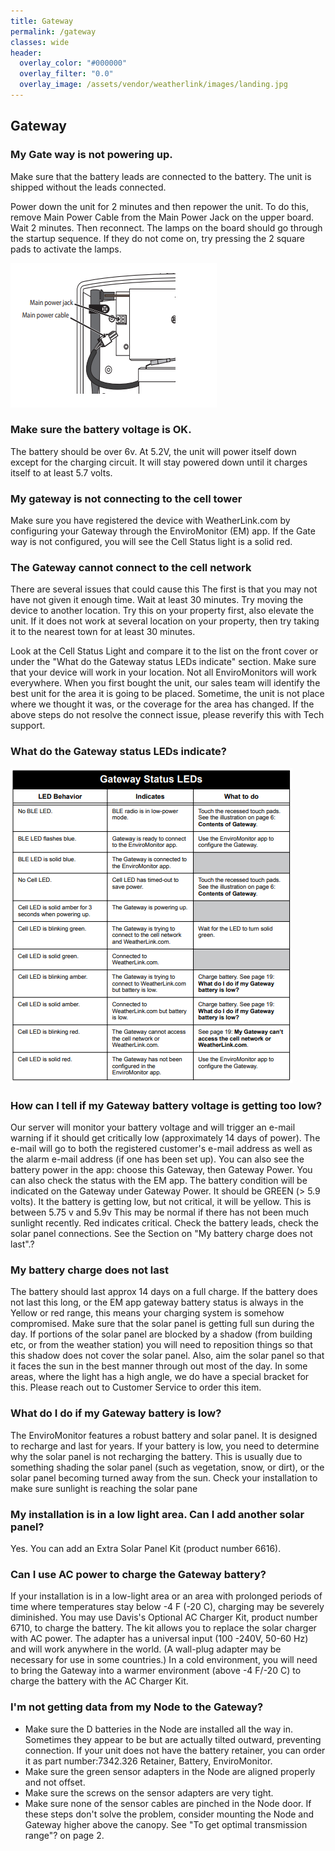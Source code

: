 ```yaml
---
title: Gateway
permalink: /gateway
classes: wide
header:
  overlay_color: "#000000"
  overlay_filter: "0.0"
  overlay_image: /assets/vendor/weatherlink/images/landing.jpg
---
```



## Gateway

### My Gate way is not powering up.

Make sure that the battery leads are connected to the battery. The unit
is shipped without the leads connected.

Power down the unit for 2 minutes and then repower the unit. To do this,
remove Main Power Cable from the Main Power Jack on the upper board.
Wait 2 minutes. Then reconnect. The lamps on the board should go through
the startup sequence. If they do not come on, try pressing the 2 square
pads to activate the lamps.

![Gateway Power](./images/GatewayPower.png)

### Make sure the battery voltage is OK.

The battery should be over 6v. At 5.2V, the unit will power itself down
except for the charging circuit. It will stay powered down until it
charges itself to at least 5.7 volts.

### My gateway is not connecting to the cell tower

Make sure you have registered the device with WeatherLink.com by
configuring your Gateway through the EnviroMonitor (EM) app. If the Gate
way is not configured, you will see the Cell Status light is a solid
red.

### The Gateway cannot connect to the cell network

There are several issues that could cause this The first is that you may
not have not given it enough time. Wait at least 30 minutes. Try moving
the device to another location. Try this on your property first, also
elevate the unit. If it does not work at several location on your
property, then try taking it to the nearest town for at least 30
minutes.

Look at the Cell Status Light and compare it to the list on the front
cover or under the "What do the Gateway status LEDs indicate" section.
Make sure that your device will work in your location. Not all
EnviroMonitors will work everywhere. When you first bought the unit, our
sales team will identify the best unit for the area it is going to be
placed. Sometime, the unit is not place where we thought it was, or the
coverage for the area has changed. If the above steps do not resolve the
connect issue, please reverify this with Tech support.

### What do the Gateway status LEDs indicate?

![LEDs](./images/GatewayStatusLEDs.png)

### How can I tell if my Gateway battery voltage is getting too low?

Our server will monitor your battery voltage and will trigger an e-mail
warning if it should get critically low (approximately 14 days of
power). The e-mail will go to both the registered customer's e-mail
address as well as the alarm e-mail address (if one has been set up).
You can also see the battery power in the app: choose this Gateway, then
Gateway Power. You can also check the status with the EM app. The
battery condition will be indicated on the Gateway under Gateway Power.
It should be GREEN (\> 5.9 volts). It the battery is getting low, but
not critical, it will be yellow. This is between 5.75 v and 5.9v This
may be normal if there has not been much sunlight recently. Red
indicates critical. Check the battery leads, check the solar panel
connections. See the Section on "My battery charge does not last".?

### My battery charge does not last

The battery should last approx 14 days on a full charge. If the battery
does not last this long, or the EM app gateway battery status is always
in the Yellow or red range, this means your charging system is somehow
compromised. Make sure that the solar panel is getting full sun during
the day. If portions of the solar panel are blocked by a shadow (from
building etc, or from the weather station) you will need to reposition
things so that this shadow does not cover the solar panel. Also, aim the
solar panel so that it faces the sun in the best manner through out most
of the day. In some areas, where the light has a high angle, we do have
a special bracket for this. Please reach out to Customer Service to
order this item.

### What do I do if my Gateway battery is low?

The EnviroMonitor features a robust battery and solar panel. It is
designed to recharge and last for years. If your battery is low, you
need to determine why the solar panel is not recharging the battery.
This is usually due to something shading the solar panel (such as
vegetation, snow, or dirt), or the solar panel becoming turned away from
the sun. Check your installation to make sure sunlight is reaching the
solar pane

### My installation is in a low light area. Can I add another solar panel?

Yes. You can add an Extra Solar Panel Kit (product number 6616).

### Can I use AC power to charge the Gateway battery?

If your installation is in a low-light area or an area with prolonged
periods of time where temperatures stay below -4 F (-20 C), charging may
be severely diminished. You may use Davis's Optional AC Charger Kit,
product number 6710, to charge the battery. The kit allows you to
replace the solar charger with AC power. The adapter has a universal
input (100 -240V, 50-60 Hz) and will work anywhere in the world. (A
wall-plug adapter may be necessary for use in some countries.) In a cold
environment, you will need to bring the Gateway into a warmer
environment (above -4 F/-20 C) to charge the battery with the AC Charger
Kit.

### I'm not getting data from my Node to the Gateway?

  - Make sure the D batteries in the Node are installed all the way in.
    Sometimes they appear to be but are actually tilted outward,
    preventing connection. If your unit does not have the battery
    retainer, you can order it as part number:7342.326 Retainer,
    Battery, EnviroMonitor.
  - Make sure the green sensor adapters in the Node are aligned properly
    and not offset.
  - Make sure the screws on the sensor adapters are very tight.
  - Make sure none of the sensor cables are pinched in the Node door. If
    these steps don't solve the problem, consider mounting the Node and
    Gateway higher above the canopy. See "To get optimal transmission
    range"? on page 2.


